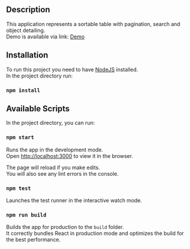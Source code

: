 ## Description

This application represents a sortable table with pagination, search and object detailing.\
Demo is available via link: [Demo](https://codepen.io/a413x/full/MWbMaYE)

## Installation

To run this project you need to have [NodeJS](https://nodejs.org/) installed.\
In the project directory run:

### `npm install`

## Available Scripts

In the project directory, you can run:

### `npm start`

Runs the app in the development mode.\
Open [http://localhost:3000](http://localhost:3000) to view it in the browser.

The page will reload if you make edits.\
You will also see any lint errors in the console.

### `npm test`

Launches the test runner in the interactive watch mode.

### `npm run build`

Builds the app for production to the `build` folder.\
It correctly bundles React in production mode and optimizes the build for the best performance.
